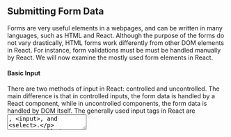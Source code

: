 ## Submitting Form Data


Forms are very useful elements in a webpages, and can be written in many languages, such as HTML and React. Although the purpose of the forms do not vary drastically, HTML forms work differently from other DOM elements in React. For instance, form validations must be must be handled manually by React. We will now examine the mostly used form elements in React.


#### Basic Input


There are two methods of input in React: controlled and uncontrolled. The main difference is that in controlled inputs, the form data is handled by a React component, while in uncontrolled components, the form data is handled by DOM itself. The generally used input tags in React are <textarea>, <input>, and <select>.


Uncontrolled inputs resemble HTML form elements, and these inputs can remember the last user input. With this input, the value is needed to be pulled when the user needs it or when it is submitted. Their value can be get using the onClick function.


Controlled inputs is more the React way and update the variable attached to the tag when the value in the input field is changed. For instance, this can be done with the syntax:

```
<input value={someValue} onChange={handleChange} />
```

where someValue is a variable and handleChange is the function.


#### Submitting the Form


The uncontrolled input types can be submitted by using the onSubmit tag attached to a form element that has a button. This can be done with the syntax:

```
<form onSubmit={this.handleSubmit}>
```

where this.handleSubmit is a function.


The controlled inputs uses the onChange to capture the text value in the input when any change occurs. the variable in the value attribute is updated, and the function called in onChange attribute executes at any change


#### An Example Form


in the connect 4 game we used a form to get the player's information, and the code snippet for this function is:


```
<form onSubmit={this.handleSubmit}>
  <label>
    Player 1 Name:    
    <input type="text" value={this.state.valuePlayer1} onChange={this.handleChangePlayer1} />
  </label>
  <label>
     Player 2 Name:
     <input type="text" value={this.state.valuePlayer2} onChange={this.handleChangePlayer2} />
   </label>
  <input type="submit" value="Submit" />
</form>
handleSubmit(event) {
  if(this.state.valuePlayer2 != '' && this.state.valuePlayer1 != ''){
    this.props.playerData.player1Name = this.state.valuePlayer1;
    this.props.playerData.player2Name = this.state.valuePlayer2;
    this.setState({toGame: true});
  }else{
    alert('please enter a name for both players');
  }
}
```


## Pulling API data using fetch.then


The browser connects to the API of an external web server and pulls the data it needs.. The sample syntax is:


fetch(url).then(result => result.json()).then(result => {this.setState({data: result})});


The url is the website we want get the data from. The first then turns the result into the JSON format. The second then assigns the JSON API into the data array. 

